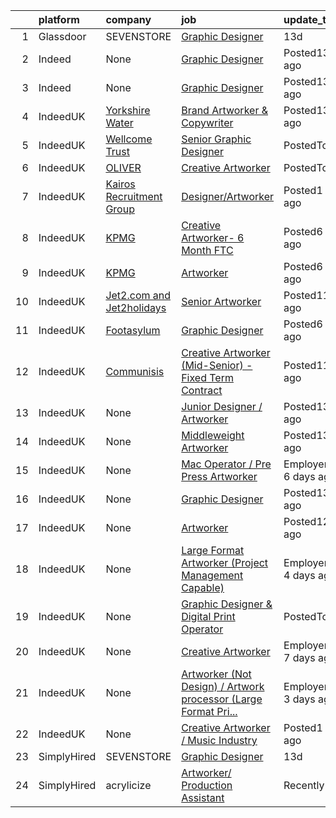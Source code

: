 

|    | platform    | company                                                                          | job                                                                                                                                                                                                                                                                               | update_time               | location                      |
|---:|:------------|:---------------------------------------------------------------------------------|:----------------------------------------------------------------------------------------------------------------------------------------------------------------------------------------------------------------------------------------------------------------------------------|:--------------------------|:------------------------------|
|  1 | Glassdoor   | SEVENSTORE                                                                       | [Graphic Designer](https://www.glassdoor.com/partner/jobListing.htm?pos=101&ao=1136043&s=58&guid=0000017e290455b680ffd05682006b27&src=GD_JOB_AD&t=SR&vt=w&cs=1_c3c1969d&cb=1641365657310&jobListingId=1007523572075&jrtk=3-0-1fokg8li2u43g801-1fokg8lieu2jk800-30dfe53c56035262-) | 13d                       | Liverpool, NY                 |
|  2 | Indeed      | None                                                                             | [Graphic Designer](https://www.indeed.com/rc/clk?jk=30dfe53c56035262&fccid=1e270af83e6e8b21&vjs=3)                                                                                                                                                                                | Posted13 days ago         | Liverpool, NY•Remote          |
|  3 | Indeed      | None                                                                             | [Graphic Designer](https://www.indeed.com/rc/clk?jk=30dfe53c56035262&fccid=1e270af83e6e8b21&vjs=3)                                                                                                                                                                                | Posted13 days ago         | Liverpool, NY•Remote          |
|  4 | IndeedUK    | [Yorkshire Water](https://uk.indeed.com/cmp/Yorkshire-Water)                     | [Brand Artworker & Copywriter](https://uk.indeed.com/rc/clk?jk=f7cf12576f53314e&fccid=1072047274bee4fc&vjs=3)                                                                                                                                                                     | Posted13 days ago         | Bradford                      |
|  5 | IndeedUK    | [Wellcome Trust](https://uk.indeed.com/cmp/Wellcome-Trust)                       | [Senior Graphic Designer](https://uk.indeed.com/rc/clk?jk=6361bfb22a0a34ba&fccid=cc6196a1623b7c36&vjs=3)                                                                                                                                                                          | PostedToday               | London                        |
|  6 | IndeedUK    | [OLIVER](https://uk.indeed.com/cmp/Oliver)                                       | [Creative Artworker](https://uk.indeed.com/rc/clk?jk=6deace673d3cb423&fccid=3f9b6f21fb7b359d&vjs=3)                                                                                                                                                                               | PostedToday               | London                        |
|  7 | IndeedUK    | [Kairos Recruitment Group](https://uk.indeed.com/cmp/Kairos-Recruitment-Group)   | [Designer/Artworker](https://uk.indeed.com/company/Kairos-Recruitment-Group/jobs/Designer-Artworker-bf6fc17766ee8278?fccid=efe09f3416ec352f&vjs=3)                                                                                                                                | Posted1 day ago           | Leeds                         |
|  8 | IndeedUK    | [KPMG](https://uk.indeed.com/cmp/Kpmg)                                           | [Creative Artworker- 6 Month FTC](https://uk.indeed.com/rc/clk?jk=55b50df000401f30&fccid=2dd390c3a48a7ed0&vjs=3)                                                                                                                                                                  | Posted6 days ago          | Birmingham                    |
|  9 | IndeedUK    | [KPMG](https://uk.indeed.com/cmp/Kpmg)                                           | [Artworker](https://uk.indeed.com/rc/clk?jk=3c34d8d587ac36e0&fccid=2dd390c3a48a7ed0&vjs=3)                                                                                                                                                                                        | Posted6 days ago          | Watford                       |
| 10 | IndeedUK    | [Jet2.com and Jet2holidays](https://uk.indeed.com/cmp/Jet2.com-and-Jet2holidays) | [Senior Artworker](https://uk.indeed.com/rc/clk?jk=18d6bedd373ea7a3&fccid=1d6acce86770faa4&vjs=3)                                                                                                                                                                                 | Posted11 days ago         | Leeds                         |
| 11 | IndeedUK    | [Footasylum](https://uk.indeed.com/cmp/Footasylum)                               | [Graphic Designer](https://uk.indeed.com/rc/clk?jk=6b1ff098c9c03326&fccid=2a85d38b9d7f8fa1&vjs=3)                                                                                                                                                                                 | Posted6 days ago          | Manchester•Temporarily Remote |
| 12 | IndeedUK    | [Communisis](https://uk.indeed.com/cmp/Communisis)                               | [Creative Artworker (Mid-Senior) - Fixed Term Contract](https://uk.indeed.com/rc/clk?jk=6aa334f0ace8aa93&fccid=78d082fc577030e4&vjs=3)                                                                                                                                            | Posted11 days ago         | Birmingham                    |
| 13 | IndeedUK    | None                                                                             | [Junior Designer / Artworker](https://uk.indeed.com/rc/clk?jk=3e4bcc38dccd1ffe&fccid=7afc193b0ad9ce0a&vjs=3)                                                                                                                                                                      | Posted13 days ago         | Manchester                    |
| 14 | IndeedUK    | None                                                                             | [Middleweight Artworker](https://uk.indeed.com/rc/clk?jk=e4638cf6efabf19e&fccid=3d7752bc0721fcaa&vjs=3)                                                                                                                                                                           | Posted13 days ago         | Surrey                        |
| 15 | IndeedUK    | None                                                                             | [Mac Operator / Pre Press Artworker](https://uk.indeed.com/company/FaberExposize-UK/jobs/Mac-Operator-d49e7bca4ffe6c18?fccid=3f8dda0cea6c6028&vjs=3)                                                                                                                              | EmployerActive 6 days ago | Leeds LS11 0LX                |
| 16 | IndeedUK    | None                                                                             | [Graphic Designer](https://uk.indeed.com/rc/clk?jk=cd01137a6858e5ed&fccid=fa984369186f3ecf&vjs=3)                                                                                                                                                                                 | Posted13 days ago         | Gloucestershire•Remote        |
| 17 | IndeedUK    | None                                                                             | [Artworker](https://uk.indeed.com/rc/clk?jk=66211e0ee3717d49&fccid=ae09b7105a275b22&vjs=3)                                                                                                                                                                                        | Posted12 days ago         | Birmingham                    |
| 18 | IndeedUK    | None                                                                             | [Large Format Artworker (Project Management Capable)](https://uk.indeed.com/company/Transparent-Digital-Services/jobs/Large-Format-Artworker-f88f254b7d8896d5?fccid=60244ed78720ec97&vjs=3)                                                                                       | EmployerActive 4 days ago | Basildon SS14                 |
| 19 | IndeedUK    | None                                                                             | [Graphic Designer & Digital Print Operator](https://uk.indeed.com/company/Sherwin-Rivers-Ltd/jobs/Graphic-Designer-Digital-Print-Operator-41670bc79b6926b4?fccid=3b4b3963fa58108e&vjs=3)                                                                                          | PostedToday               | Stoke-on-Trent ST6 3HR        |
| 20 | IndeedUK    | None                                                                             | [Creative Artworker](https://uk.indeed.com/company/Yellow-Globe-Recruitment/jobs/Creative-Artworker-a2d1f77116420850?fccid=6124a3c38a65d9c6&vjs=3)                                                                                                                                | EmployerActive 7 days ago | Warwick                       |
| 21 | IndeedUK    | None                                                                             | [Artworker (Not Design) / Artwork processor (Large Format Pri...](https://uk.indeed.com/company/Transparent-Digital-Services/jobs/Artworker-20bf2b8cf321ca19?fccid=60244ed78720ec97&vjs=3)                                                                                        | EmployerActive 3 days ago | Basildon SS14                 |
| 22 | IndeedUK    | None                                                                             | [Creative Artworker / Music Industry](https://uk.indeed.com/company/Boomkat-Limited/jobs/Creative-Artworker-c478acc86792e237?fccid=a17fa61e49c3e4e2&vjs=3)                                                                                                                        | Posted1 day ago           | Manchester M4 5JW             |
| 23 | SimplyHired | SEVENSTORE                                                                       | [Graphic Designer](https://www.simplyhired.com/job/l2XHj6N6yRlCyn97PGLlTz3h_qUHMQq8ICqhLUIty6EHbMiroxk0kw?q=creative+artworker)                                                                                                                                                   | 13d                       | Liverpool, NY                 |
| 24 | SimplyHired | acrylicize                                                                       | [Artworker/ Production Assistant](https://www.simplyhired.com/job/pON_mD4-MIANU80P3jVTDINiHfDVeqZsSwvkzeu3GtZ2MVGtiZ3Gpw?q=creative+artworker)                                                                                                                                    | Recently                  | New York, NY                  |